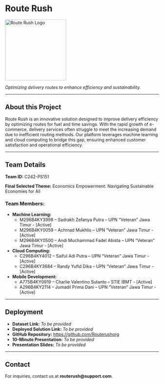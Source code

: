 <!DOCTYPE html>
<html lang="en">
<head>
  <meta charset="UTF-8">
  <meta name="viewport" content="width=device-width, initial-scale=1.0">
  <title>Route Rush</title>
</head>
<body>
  <h1 allign="center">Route Rush</h1>
  <p allign="center">
    <img src="https://github.com/user-attachments/assets/62876220-a20a-473f-8e46-8e464df8d1c0" alt="Route Rush Logo" width="200">
  </p>
  <p allign="center">
    <i>Optimizing delivery routes to enhance efficiency and sustainability.</i>
  </p>

  <hr>

  <h2>About this Project</h2>
  <p>
    Route Rush is an innovative solution designed to improve delivery efficiency by optimizing routes for fuel and time savings. With the rapid growth of e-commerce, delivery services often struggle to meet the increasing demand due to inefficient routing methods. Our platform leverages machine learning and cloud computing to bridge this gap, ensuring enhanced customer satisfaction and operational efficiency.
  </p>

  <hr>

  <h2>Team Details</h2>
  <p><b>Team ID:</b> C242-PS151</p>
  <p><b>Final Selected Theme:</b> Economics Empowerment: Navigating Sustainable Economies for All</p>

  <h3>Team Members:</h3>
  <ul>
    <li><b>Machine Learning:</b>
      <ul>
        <li>M296B4KY3998 – Sadrakh Zefanya Putra – UPN “Veteran” Jawa Timur - [Active]</li>
        <li>M296B4KY0059 – Achmad Mukhlis – UPN “Veteran” Jawa Timur - [Active]</li>
        <li>M296B4KY0500 – Andi Muchammad Fadel Abista – UPN “Veteran” Jawa Timur - [Active]</li>
      </ul>
    </li>
    <li><b>Cloud Computing:</b>
      <ul>
        <li>C296B4KY4012 – Saiful Adi Putra – UPN “Veteran” Jawa Timur - [Active]</li>
        <li>C296B4KY3684 – Randy Yufid Dika – UPN “Veteran” Jawa Timur - [Active]</li>
      </ul>
    </li>
    <li><b>Mobile Development:</b>
      <ul>
        <li>A775B4KY0919 – Charlie Valentino Sutanto – STIE IBMT - [Active]</li>
        <li>A296B4KY2114 – Jumadil Prima Dani – UPN “Veteran” Jawa Timur - [Active]</li>
      </ul>
    </li>
  </ul>

  <hr>

  <h2>Deployment</h2>
  <ul>
    <li><b>Dataset Link:</b> <i>To be provided</i></li>
    <li><b>Deployed Solution Link:</b> <i>To be provided</i></li>
    <li><b>GitHub Repository:</b> <a href="https://github.com/Routerushorg">https://github.com/Routerushorg</a></li>
    <li><b>10-Minute Presentation:</b> <i>To be provided</i></li>
    <li><b>Presentation Slides:</b> <i>To be provided</i></li>
  </ul>

  <hr>

  <h2>Contact</h2>
  <p>For inquiries, contact us at <b>routerush@support.com</b>.</p>
</body>
</html>

